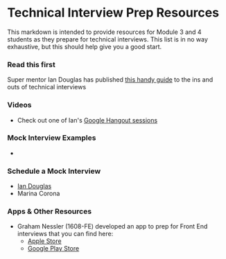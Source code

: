# Technical Interview Prep Resources

This markdown is intended to provide resources for Module 3 and 4 students as they prepare for technical interviews. This list is in no way exhaustive, but this should help give you a good start.

### Read this first
Super mentor Ian Douglas has published [this handy guide](https://docs.google.com/document/d/1yWfxxYoCkZgxQrJ5Bn6051OE9a6f7mm5zs72jvqGKx8/edit?usp=sharing) to the ins and outs of technical interviews

### Videos

* Check out one of Ian's [Google Hangout sessions](https://www.youtube.com/watch?v=aXohtMcPT6I)

### Mock Interview Examples

*

### Schedule a Mock Interview

* [Ian Douglas](iandouglas.youcanbook.me)
* Marina Corona

### Apps & Other Resources

* Graham Nessler (1608-FE) developed an app to prep for Front End interviews that you can find here:
    * [Apple Store](https://itunes.apple.com/us/app/flashcardfe/id1225364104?ls=1&mt=8)
    * [Google Play Store](https://play.google.com/store/apps/details?id=com.grahamnessler.bookmarker&hl=en)

